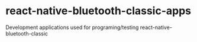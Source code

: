 # react-native-bluetooth-classic-apps
Development applications used for programing/testing react-native-bluetooth-classic
